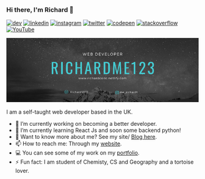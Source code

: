 ### Hi there, I'm Richard 👋


[<img src='https://cdn.jsdelivr.net/npm/simple-icons@3.0.1/icons/dev-dot-to.svg' alt='dev' height='40'>](https://dev.to/merichard123)  [<img src='https://cdn.jsdelivr.net/npm/simple-icons@3.0.1/icons/linkedin.svg' alt='linkedin' height='30'>](https://www.linkedin.com/in/richardcoric/)  [<img src='https://cdn.jsdelivr.net/npm/simple-icons@3.0.1/icons/instagram.svg' alt='instagram' height='30'>](https://www.instagram.com/me_richard1/)  [<img src='https://cdn.jsdelivr.net/npm/simple-icons@3.0.1/icons/twitter.svg' alt='twitter' height='30'>](https://twitter.com/Richard5977)  [<img src='https://cdn.jsdelivr.net/npm/simple-icons@3.0.1/icons/codepen.svg' alt='codepen' height='30'>](https://codepen.io/MeRichard123)  [<img src='https://cdn.jsdelivr.net/npm/simple-icons@3.0.1/icons/stackoverflow.svg' alt='stackoverflow' height='30'>](https://stackoverflow.com/users/merichard123)  [<img src='https://cdn.jsdelivr.net/npm/simple-icons@3.0.1/icons/youtube.svg' alt='YouTube' height='30'>](https://www.youtube.com/channel/UCJfXfGX3vMK_FpuqpasCK1g)  

![Banner](https://github.com/MeRichard123/MeRichard123/blob/master/Github-Banner.png)

I am a self-taught web developer based in the UK.

<!-- ![RichardMe123's Github Stats](https://github-readme-stats.vercel.app/api?username=merichard123) -->

<!--
**MeRichard123/MeRichard123** is a ✨ _special_ ✨ repository because its `README.md` (this file) appears on your GitHub profile.-->

- 🔭 I’m currently working on becoming a better developer.
- 🌱 I’m currently learning React Js and soon some backend python!
- 💬 Want to know more about me? See my site/ [Blog here](https://merichard123.github.io/).
- 📫 How to reach me: Through my [website](https://merichard123.github.io/).
- 💻 You can see some of my work on my [portfolio](https://richardcoric.netlify.app/).
- ⚡ Fun fact: I am student of Chemisty, CS and Geography and a tortoise lover.

<!-- - 👯 I’m looking to collaborate on ...
- 🤔 I’m looking for help with ... -->



